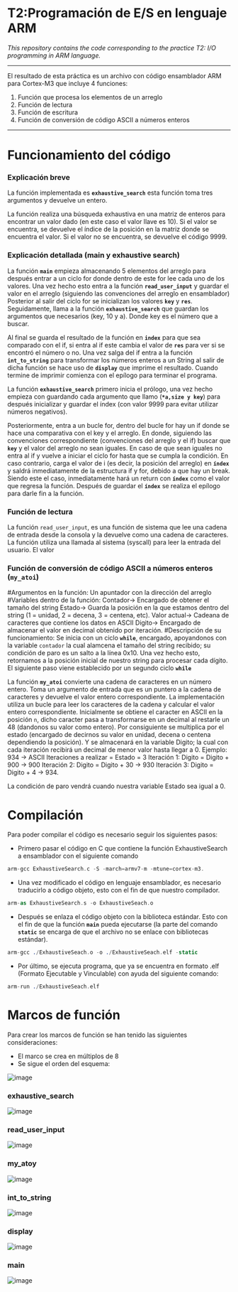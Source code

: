 # T2:Programación de E/S en lenguaje ARM

*This repository contains the code corresponding to the practice T2: I/O programming in ARM language.*

---

El resultado de esta práctica es un archivo con código ensamblador ARM para Cortex-M3 que incluye 4 funciones:

1. Función que procesa los elementos de un arreglo 
2. Función de lectura 
3. Función de escritura
4. Función de conversión de código ASCII a números enteros
---
# Funcionamiento del código

### Explicación breve

La función implementada es **`exhaustive_search`** esta función toma tres argumentos y devuelve un entero. 

La función realiza una búsqueda exhaustiva en una matriz de enteros para encontrar un valor dado (en este caso el valor llave es 10). Si el valor se encuentra, se devuelve el índice de la posición en la matriz donde se encuentra el valor. Si el valor no se encuentra, se devuelve el código 9999.

### Explicación detallada (main y exhaustive search)

La función **`main`** empieza almacenando 5 elementos del arreglo para después entrar a un ciclo for donde dentro de este for lee cada uno de los valores. Una vez hecho esto entra a la función **`read_user_input`** y guardar el valor en el arreglo (siguiendo las convenciones del arreglo en ensamblador)
Posterior al salir del ciclo for se inicializan los valores **`key`** y **`res`**.
Seguidamente, llama a la función **`exhaustive_search`** que guardan los argumentos que necesarios (key, 10 y a). Donde key es el número que a buscar.

Al final se guarda el resultado de la función en **`index`** para que sea comparado con el if, si entra al if este cambia el valor de **`res`** para ver si se encontró el número o no. 
Una vez salga del if entra a la función **`int_to_string`** para transformar los números enteros a un String al salir de dicha función se hace uso de  **`display`** que imprime el resultado. Cuando termine de imprimir comienza con el epílogo para terminar el programa.

La función **`exhaustive_search`** primero inicia el prólogo, una vez hecho empieza con guardando cada argumento que llamo (**`*a,size y key`**) para después inicializar y guardar el índex (con valor 9999 para evitar utilizar números negativos). 

Posteriormente, entra a un bucle for, dentro del bucle for hay un if donde se hace una comparativa con el key y el arreglo. En donde, siguiendo las convenciones correspondiente (convenciones del arreglo y el if) buscar que **`key`** y el valor del arreglo no sean iguales. En caso de que sean iguales no entra al if y vuelve a iniciar el ciclo for hasta que se cumpla la condición.
En caso contrario, carga el valor de i (es decir, la posición del arreglo) en **`índex`** y saldrá inmediatamente de la estructura if y for, debido a que hay un break.
Siendo este el caso, inmediatamente hará un return con **`índex`** como el valor que regresa la función. Después de guardar el **`índex`** se realiza el epílogo para darle fin a la función.

### Función de lectura

La función `read_user_input`, es una función de sistema que lee una cadena de entrada desde la consola y la devuelve como una cadena de caracteres. La función utiliza una llamada al sistema (syscall) para leer la entrada del usuario. El valor

### Función de conversión de código ASCII a números enteros (**`my_atoi`**)

#Argumentos en la función:         Un apuntador con la dirección del arreglo
#Variables dentro de la función:   Contador-> Encargado de obtener el tamaño del string
                                    Estado-> Guarda la posición en la que estamos dentro del string (1 = unidad, 2 = decena, 3 = centena, etc).
                                    Valor actual-> Cadeana de caracteres que contiene los datos en ASCII
                                    Digito-> Encargado de almacenar el valor en decimal obtenido por iteración.
#Descripción de su funcionamiento: Se inicia con un ciclo **`while`**, encargado, apoyandonos con la variable `contador` la cual alamcena el tamaño del string recibido; su condición de paro es un salto a la línea 0x10.
Una vez hecho esto, retornamos a la posición inicial de nuestro string para procesar cada dígito.
El siguiente paso viene establecido por un segundo ciclo **`while`**

La función **`my_atoi`** convierte una cadena de caracteres en un número entero. Toma un argumento de entrada que es un puntero a la cadena de caracteres y devuelve el valor entero correspondiente. La implementación utiliza un bucle para leer los caracteres de la cadena y calcular el valor entero correspondiente. Inicialmente se obtiene el caracter en ASCII en la posición `n`, dicho caracter pasa a transformarse en un decimal al restarle un 48 (dandonos su valor como entero). Por consiguiente se multiplica por el estado (encargado de decirnos su valor en unidad, decena o centena dependiendo la posición). Y se almacenará en la variable Digito; la cual con cada iteración recibirá un decimal de menor valor hasta llegar a 0.
Ejemplo: 934 -> ASCII   Iteraciones a realizar =  Estado = 3
  Iteración 1:  Digito = Digito + 900   ->    900
  Iteración 2:  Digito = Digito + 30    ->    930
  Iteración 3:  Digito = Digito + 4     ->    934.
 
 La condición de paro vendrá cuando nuestra variable Estado sea igual a 0.
 



# Compilación

Para poder compilar el código es necesario seguir los siguientes pasos: 

- Primero pasar el código en C que contiene la función ExhaustiveSearch a ensamblador con el siguiente comando

```nasm
arm-gcc ExhaustiveSearch.c -S -march=armv7-m -mtune=cortex-m3.
```

- Una vez modificado el código en lenguaje ensamblador, es necesario traducirlo a código objeto, esto con el fin de que nuestro compilador.

```nasm
arm-as ExhaustiveSearch.s -o ExhaustiveSeach.o
```

- Después se enlaza el código objeto con la biblioteca estándar. Esto con el fin de que la función **`main`** pueda ejecutarse (la parte del comando **`static`**  se encarga de que el archivo no se enlace con bibliotecas estándar).

```nasm
arm-gcc ./ExhaustiveSeach.o -o ./ExhaustiveSeach.elf -static
```

- Por último, se ejecuta programa, que ya se encuentra en formato .elf (Formato Ejecutable y Vinculable) con ayuda del siguiente comando:

```nasm
arm-run ./ExhaustiveSeach.elf
```
# Marcos de función

Para crear los marcos de función se han tenido las siguientes consideraciones:

- El marco se crea en múltiplos de 8
- Se sigue el orden del esquema:

![image](https://user-images.githubusercontent.com/89500688/222771235-a71effa1-a210-4bfd-854a-fd212945bd5c.png)

### exhaustive_search
![image](https://user-images.githubusercontent.com/89500688/222769863-0697afae-e5db-45fa-973a-5110f99a1a6f.png)

### read_user_input
![image](https://user-images.githubusercontent.com/89500688/222770124-7f6d58c5-35b4-41a2-937a-b97c3055b964.png)

### my_atoy
![image](https://user-images.githubusercontent.com/89500688/222770334-f57f8836-a5e6-4f1a-9f0f-260a5a908a6f.png)

### int_to_string
![image](https://user-images.githubusercontent.com/89500688/222770937-836ca49a-3f2c-4be6-96f1-0338cf2c5ca9.png)

### display
![image](https://user-images.githubusercontent.com/89500688/222771714-abf785a4-66fb-430d-a180-5fe7615f90a2.png)

### main
![image](https://user-images.githubusercontent.com/89500688/222772004-6d0a6e80-7e6a-4236-aae2-47f0487dccd7.png)






